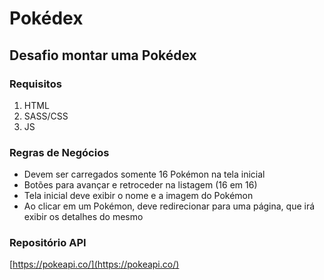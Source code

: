 # Pokédex

## Desafio montar uma Pokédex

### Requisitos

1. HTML
2. SASS/CSS
3. JS

### Regras de Negócios

- Devem ser carregados somente 16 Pokémon na tela inicial
- Botões para avançar e retroceder na listagem (16 em 16)
- Tela inicial deve exibir o nome e a imagem do Pokémon
- Ao clicar em um Pokémon, deve redirecionar para uma página, que irá exibir os detalhes do mesmo

### Repositório API

[https://pokeapi.co/](https://pokeapi.co/)
